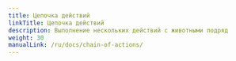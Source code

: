 ```yaml
---
title: Цепочка действий
linkTitle: Цепочка действий
description: Выполнение нескольких действий с животными подряд
weight: 30
manualLink: /ru/docs/chain-of-actions/
---
```

<script>
  window.location.href = "/ru/docs/chain-of-actions/";
</script>
